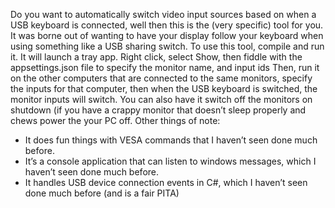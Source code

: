 Do you want to automatically switch video input sources based on when a USB keyboard is connected, well then this is the (very specific) tool for you.
It was borne out of wanting to have your display follow your keyboard when using something like a USB sharing switch.
To use this tool, compile and run it. It will launch a tray app. Right click, select Show, then fiddle with the appsettings.json file to specify the monitor name, and input ids
Then, run it on the other computers that are connected to the same monitors, specify the inputs for that computer, then when the USB keyboard is switched, the monitor inputs will switch.
You can also have it switch off the monitors on shutdown (if you have a crappy monitor that doesn’t sleep properly and chews power the your PC off.
Other things of note:
* It does fun things with VESA commands that I haven’t seen done much before.
* It’s a console application that can listen to windows messages, which I haven’t seen done much before.
* It handles USB device connection events in C#, which I haven’t seen done much before (and is a fair PITA)
